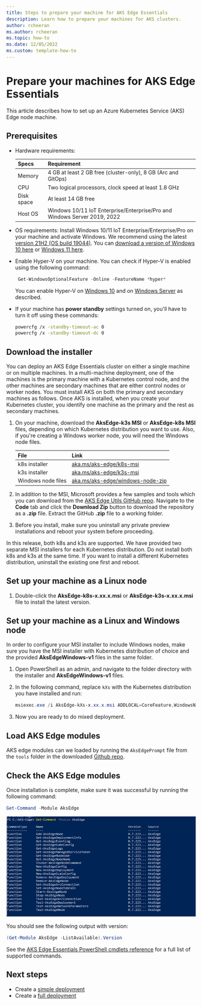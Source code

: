 ```yaml
---
title: Steps to prepare your machine for AKS Edge Essentials
description: Learn how to prepare your machines for AKS clusters. 
author: rcheeran
ms.author: rcheeran
ms.topic: how-to
ms.date: 12/05/2022
ms.custom: template-how-to
---
```


# Prepare your machines for AKS Edge Essentials

This article describes how to set up an Azure Kubernetes Service (AKS) Edge node machine.

## Prerequisites

- Hardware requirements:

  | Specs | Requirement |
  | ---------- | --------- |
  | Memory | 4 GB at least 2 GB free (cluster-only), 8 GB (Arc and GitOps) |
  | CPU | Two logical processors, clock speed at least 1.8 GHz |
  | Disk space | At least 14 GB free |
  | Host OS | Windows 10/11 IoT Enterprise/Enterprise/Pro and Windows Server 2019, 2022 |

- OS requirements: Install Windows 10/11 IoT Enterprise/Enterprise/Pro on your machine and activate Windows. We recommend using the latest [version 21H2 (OS build 19044)](/windows/release-health/release-information). You can [download a version of Windows 10 here](https://www.microsoft.com/software-download/windows10) or [Windows 11 here](https://www.microsoft.com/software-download/windows11).
- Enable Hyper-V on your machine. You can check if Hyper-V is enabled using the following command:

    ```powershell
     Get-WindowsOptionalFeature -Online -FeatureName *hyper*
    ```

    You can enable Hyper-V on [Windows 10](/en-us/virtualization/hyper-v-on-windows/quick-start/enable-hyper-v) and on [Windows Server](/windows-server/virtualization/hyper-v/get-started/get-started-with-hyper-v-on-windows) as described.
- If your machine has **power standby** settings turned on, you'll have to turn it off using these commands:

    ```bash
    powercfg /x -standby-timeout-ac 0
    powercfg /x -standby-timeout-dc 0
    ```

## Download the installer

You can deploy an AKS Edge Essentials cluster on either a single machine or on multiple machines. In a multi-machine deployment, one of the machines is the primary machine with a Kubernetes control node, and the other machines are secondary machines that are either control nodes or worker nodes. You must install AKS on both the primary and secondary machines as follows. Once AKS is installed, when you create your Kubernetes cluster, you identify one machine as the primary and the rest as secondary machines.

1. On your machine, download the **AksEdge-k3s MSI** or **AksEdge-k8s MSI** files, depending on which Kubernetes distribution you want to use. Also, if you're creating a Windows worker node, you will need the Windows node files.

    | File | Link |
    | ---- | ---- |
    | k8s installer | [aka.ms/aks-edge/k8s-msi](https://aka.ms/aks-edge/k8s-msi)  |
    | k3s installer | [aka.ms/aks-edge/k3s-msi](https://aka.ms/aks-edge/k3s-msi) |
    | Windows node files | [aka.ms/aks-edge/windows-node-zip](https://aka.ms/aks-edge/windows-node-zip) |

1. In addition to the MSI, Microsoft provides a few samples and tools which you can download from the [AKS Edge Utils GitHub repo](https://github.com/Azure/aks-edge-utils). Navigate to the **Code** tab and click the **Download Zip** button to download the repository as a **.zip** file. Extract the GitHub **.zip** file to a working folder.

1. Before you install, make sure you uninstall any private preview installations and reboot your system before proceeding.

In this release, both k8s and k3s are supported. We have provided two separate MSI installers for each Kubernetes distribution. Do not install both k8s and k3s at the same time. If you want to install a different Kubernetes distribution, uninstall the existing one first and reboot.

## Set up your machine as a Linux node

1. Double-click the **AksEdge-k8s-x.xx.x.msi** or **AksEdge-k3s-x.xx.x.msi** file to install the latest version.

## Set up your machine as a Linux and Windows node

In order to configure your MSI installer to include Windows nodes, make sure you have the MSI installer with Kubernetes distribution of choice and the provided **AksEdgeWindows-v1** files in the same folder.

1. Open PowerShell as an admin, and navigate to the folder directory with the installer and **AksEdgeWindows-v1** files.

2. In the following command, replace `kXs` with the Kubernetes distribution you have installed and run:

    ```powershell
    msiexec.exe /i AksEdge-kXs-x.xx.x.msi ADDLOCAL=CoreFeature,WindowsNodeFeature
    ```

3. Now you are ready to do mixed deployment.

## Load AKS Edge modules

AKS edge modules can we loaded by running the `AksEdgePrompt` file from the `tools` folder in the downloaded [Github repo](https://github.com/Azure/aks-edge-utils/blob/main/tools/AksEdgePrompt.cmd).

## Check the AKS Edge modules

Once installation is complete, make sure it was successful by running the following command:

```powershell
Get-Command -Module AksEdge
```

![Screenshot of installed PowerShell modules.](media/aks-edge/aks-edge-modules-installed.png)

You should see the following output with version:

```powershell
(Get-Module AksEdge -ListAvailable).Version
```

See the [AKS Edge Essentials PowerShell cmdlets reference](./reference/aks-edge-ps/index.md) for a full list of supported commands.

## Next steps

- Create a [simple deployment](aks-edge-howto-single-node-deployment.md)
- Create a [full deployment](aks-edge-howto-multi-node-deployment.md)
